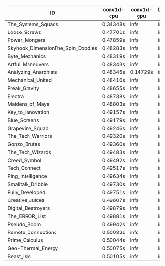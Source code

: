 |ID|conv1d-cpu|conv1d-gpu|DWSPConv2D-gpu|gemm-gpu|avg|
|-|-|-|-|-|-|
|The_Systems_Squads|0.34348s|infs|infs|4.73234s|infs|
|Loose_Screws|0.47701s|infs|infs|4.71988s|infs|
|Power_Mongers|0.47859s|infs|infs|4.76820s|infs|
|Skyhook_DimensionThe_Spin_Doodles|0.48283s|infs|infs|4.76549s|infs|
|Byte_Mechanics|0.48319s|infs|infs|4.75117s|infs|
|Artful_Maneuvers|0.48343s|infs|infs|4.75430s|infs|
|Analyzing_Anarchists|0.48345s|0.14729s|infs|4.76441s|infs|
|Mechanical_United|0.48416s|infs|infs|4.77728s|infs|
|Freak_Gravity|0.48655s|infs|infs|4.77039s|infs|
|Electra|0.48738s|infs|infs|4.76188s|infs|
|Maidens_of_Maya|0.48803s|infs|infs|4.75626s|infs|
|Key_to_Innovation|0.49157s|infs|infs|4.74829s|infs|
|Blue_Screens|0.49179s|infs|infs|4.74394s|infs|
|Grapevine_Squad|0.49246s|infs|infs|4.73949s|infs|
|The_Tech_Warriors|0.49320s|infs|infs|4.75805s|infs|
|Gonzo_Brutes|0.49360s|infs|infs|4.76605s|infs|
|The_Tech_Wizards|0.49483s|infs|infs|4.72854s|infs|
|Creed_Symbol|0.49492s|infs|infs|4.70654s|infs|
|Tech_Connect|0.49517s|infs|infs|4.77423s|infs|
|Ping_Intelligence|0.49634s|infs|infs|4.78017s|infs|
|Smalltalk_Dribble|0.49730s|infs|infs|4.72303s|infs|
|Fully_Developed|0.49751s|infs|infs|4.74140s|infs|
|Creative_Juices|0.49807s|infs|infs|4.75605s|infs|
|Digital_Destroyers|0.49879s|infs|infs|4.74411s|infs|
|The_ERROR_List|0.49881s|infs|infs|4.72253s|infs|
|Pseudo_Boom|0.49942s|infs|infs|4.73378s|infs|
|Remote_Connections|0.50032s|infs|infs|4.74881s|infs|
|Prime_Calculus|0.50044s|infs|infs|4.71797s|infs|
|Geo-Thermal_Energy|0.50075s|infs|infs|4.76394s|infs|
|Beast_Isis|0.50105s|infs|infs|4.74907s|infs|

